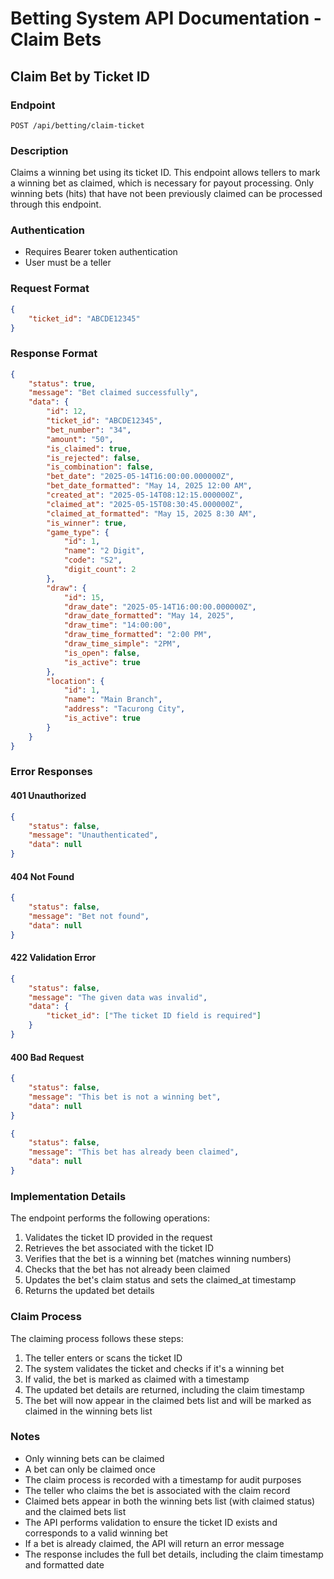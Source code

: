 # Betting System API Documentation - Claim Bets

## Claim Bet by Ticket ID

### Endpoint
```
POST /api/betting/claim-ticket
```

### Description
Claims a winning bet using its ticket ID. This endpoint allows tellers to mark a winning bet as claimed, which is necessary for payout processing. Only winning bets (hits) that have not been previously claimed can be processed through this endpoint.

### Authentication
- Requires Bearer token authentication
- User must be a teller

### Request Format

```json
{
    "ticket_id": "ABCDE12345"
}
```

### Response Format

```json
{
    "status": true,
    "message": "Bet claimed successfully",
    "data": {
        "id": 12,
        "ticket_id": "ABCDE12345",
        "bet_number": "34",
        "amount": "50",
        "is_claimed": true,
        "is_rejected": false,
        "is_combination": false,
        "bet_date": "2025-05-14T16:00:00.000000Z",
        "bet_date_formatted": "May 14, 2025 12:00 AM",
        "created_at": "2025-05-14T08:12:15.000000Z",
        "claimed_at": "2025-05-15T08:30:45.000000Z",
        "claimed_at_formatted": "May 15, 2025 8:30 AM",
        "is_winner": true,
        "game_type": {
            "id": 1,
            "name": "2 Digit",
            "code": "S2",
            "digit_count": 2
        },
        "draw": {
            "id": 15,
            "draw_date": "2025-05-14T16:00:00.000000Z",
            "draw_date_formatted": "May 14, 2025",
            "draw_time": "14:00:00",
            "draw_time_formatted": "2:00 PM",
            "draw_time_simple": "2PM",
            "is_open": false,
            "is_active": true
        },
        "location": {
            "id": 1,
            "name": "Main Branch",
            "address": "Tacurong City",
            "is_active": true
        }
    }
}
```

### Error Responses

#### 401 Unauthorized
```json
{
    "status": false,
    "message": "Unauthenticated",
    "data": null
}
```

#### 404 Not Found
```json
{
    "status": false,
    "message": "Bet not found",
    "data": null
}
```

#### 422 Validation Error
```json
{
    "status": false,
    "message": "The given data was invalid",
    "data": {
        "ticket_id": ["The ticket ID field is required"]
    }
}
```

#### 400 Bad Request
```json
{
    "status": false,
    "message": "This bet is not a winning bet",
    "data": null
}
```

```json
{
    "status": false,
    "message": "This bet has already been claimed",
    "data": null
}
```

### Implementation Details

The endpoint performs the following operations:

1. Validates the ticket ID provided in the request
2. Retrieves the bet associated with the ticket ID
3. Verifies that the bet is a winning bet (matches winning numbers)
4. Checks that the bet has not already been claimed
5. Updates the bet's claim status and sets the claimed_at timestamp
6. Returns the updated bet details

### Claim Process

The claiming process follows these steps:

1. The teller enters or scans the ticket ID
2. The system validates the ticket and checks if it's a winning bet
3. If valid, the bet is marked as claimed with a timestamp
4. The updated bet details are returned, including the claim timestamp
5. The bet will now appear in the claimed bets list and will be marked as claimed in the winning bets list

### Notes
- Only winning bets can be claimed
- A bet can only be claimed once
- The claim process is recorded with a timestamp for audit purposes
- The teller who claims the bet is associated with the claim record
- Claimed bets appear in both the winning bets list (with claimed status) and the claimed bets list
- The API performs validation to ensure the ticket ID exists and corresponds to a valid winning bet
- If a bet is already claimed, the API will return an error message
- The response includes the full bet details, including the claim timestamp and formatted date
